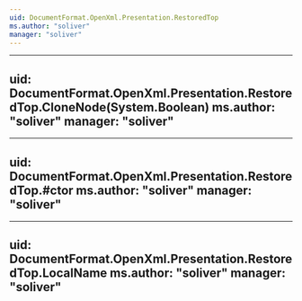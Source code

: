 ```yaml
---
uid: DocumentFormat.OpenXml.Presentation.RestoredTop
ms.author: "soliver"
manager: "soliver"
---
```


---
uid: DocumentFormat.OpenXml.Presentation.RestoredTop.CloneNode(System.Boolean)
ms.author: "soliver"
manager: "soliver"
---

---
uid: DocumentFormat.OpenXml.Presentation.RestoredTop.#ctor
ms.author: "soliver"
manager: "soliver"
---

---
uid: DocumentFormat.OpenXml.Presentation.RestoredTop.LocalName
ms.author: "soliver"
manager: "soliver"
---
